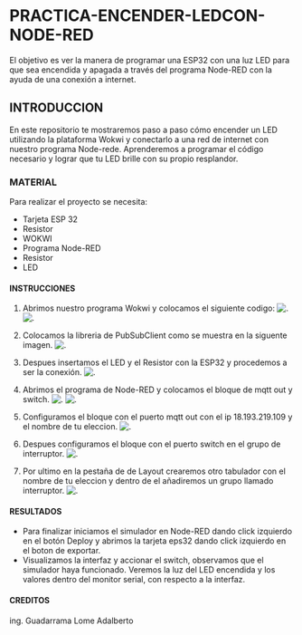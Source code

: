 # PRACTICA-ENCENDER-LEDCON-NODE-RED
El objetivo es ver la  manera de programar una ESP32 con una luz LED para que sea encendida y apagada a través del programa Node-RED con la ayuda de una conexión a internet.
## INTRODUCCION 
En este repositorio te mostraremos paso a paso cómo encender un LED utilizando la plataforma Wokwi y conectarlo a una red de internet con nuestro programa Node-rede. Aprenderemos a programar el código necesario y lograr que tu LED brille con su propio resplandor. 
### MATERIAL
Para realizar el proyecto se necesita:
* Tarjeta ESP 32
* Resistor
* WOKWI
* Programa Node-RED
* Resistor
* LED
#### INSTRUCCIONES 
1. Abrimos nuestro programa Wokwi y colocamos el siguiente codigo:
![.](https://github.com/AdalGuadarrama/PRACTICA-ENCENDER-LEDCON-NODE-RED/blob/main/l1.png)
![.](https://github.com/AdalGuadarrama/PRACTICA-ENCENDER-LEDCON-NODE-RED/blob/main/l2.png)

2. Colocamos la libreria de PubSubClient como se muestra en la siguente imagen.
![.](https://github.com/AdalGuadarrama/PRACTICA-ENCENDER-LEDCON-NODE-RED/blob/main/l3.png)

3. Despues  insertamos el LED y el Resistor con la ESP32 y procedemos a ser la conexión.
![.](https://github.com/AdalGuadarrama/PRACTICA-ENCENDER-LEDCON-NODE-RED/blob/main/l4.png)

4. Abrimos el programa de Node-RED y colocamos el bloque de mqtt out y switch.
![.](https://github.com/AdalGuadarrama/PRACTICA-ENCENDER-LEDCON-NODE-RED/blob/main/s0.0.png)
![.](https://github.com/AdalGuadarrama/PRACTICA-ENCENDER-LEDCON-NODE-RED/blob/main/I5.png)
5. Configuramos el bloque con el puerto mqtt out con el ip 18.193.219.109 y el nombre de tu eleccion.
![.](https://github.com/AdalGuadarrama/PRACTICA-ENCENDER-LEDCON-NODE-RED/blob/main/I6.png)

6. Despues configuramos el bloque con el puerto switch en el grupo de interruptor.
![.](https://github.com/AdalGuadarrama/PRACTICA-ENCENDER-LEDCON-NODE-RED/blob/main/i7.png)

7. Por ultimo en la pestaña de de Layout crearemos otro tabulador con el nombre de tu eleccion y dentro de el añadiremos un grupo llamado interruptor.
![.](https://github.com/AdalGuadarrama/PRACTICA-ENCENDER-LEDCON-NODE-RED/blob/main/i8.png)

#### RESULTADOS 
* Para finalizar iniciamos el simulador en Node-RED dando click izquierdo en el botón Deploy y abrimos la tarjeta eps32 dando click izquierdo en el boton de exportar.
* Visualizamos  la interfaz y accionar el switch, observamos que el simulador haya funcionado. Veremos la luz del LED encendida y los valores dentro del monitor serial, con respecto a la interfaz.

#### CREDITOS
ing. Guadarrama Lome Adalberto 

